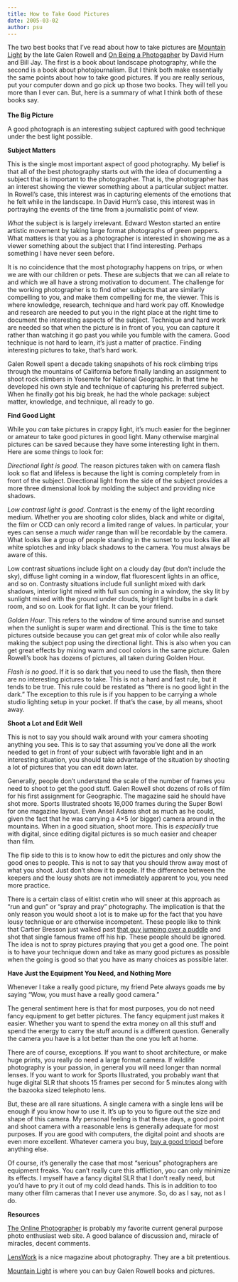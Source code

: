 ```yaml
---
title: How to Take Good Pictures
date: 2005-03-02
author: psu
---
```


<p>The two best books that I&#8217;ve read about how to take pictures  are <a href="http://mountainlight.com/books/mountainlight.html">Mountain Light</a> by the late Galen Rowell and <a href="http://shop.lenswork.com/index.asp?PageAction=VIEWPROD&amp;ProdID=26">On Being a Photogapher</a> by David Hurn and Bill Jay.  The first is a book about landscape photography, while the second is a book about photojournalism. But I think both make essentially the same points about how to take good pictures.  If you are really serious, put your computer down and go pick up those two books. They will tell you more than I ever can. But, here is a summary of what I think both of these books say.<br />
<span id="more-320"></span><br />
<strong>The Big Picture</strong></p>
<p>A good photograph is an interesting subject captured with good technique under the best light possible.</p>
<p><strong>Subject Matters</strong></p>
<p>This is the single most important aspect of good photography. My belief is that all of the best photography starts out with the idea of documenting a subject that is important to the photographer. That is, the photographer has an interest showing the viewer something about a particular subject matter. In Rowell&#8217;s case, this interest was in capturing elements of the emotions that he felt while in the landscape. In David Hurn&#8217;s case, this interest was in portraying the events of the time from a journalistic point of view.</p>
<p><em>What</em> the subject is is largely irrelevant. Edward Weston started an entire artistic movement by taking large format photographs of green peppers. What matters is that you as a photographer is interested in showing me as a viewer something about the subject that I find interesting. Perhaps something I have never seen before.</p>
<p>It is no coincidence that the most photography happens on trips, or when we are with our children or pets. These are subjects that we can all relate to and which we all have a strong  motivation to document. The challenge for the working photographer is to find other subjects that are similarly compelling to you, and make them compelling for me, the viewer. This is where knowledge, research, technique and hard work pay off. Knowledge and research are needed to put you in the right place at the right time to document the interesting aspects of the subject. Technique and hard work are needed so that when the picture is in front of you, you can capture it rather than watching it go past you while you fumble with the camera. Good technique is not hard to learn, it&#8217;s just a matter of practice. Finding interesting pictures to take, that&#8217;s hard work.</p>
<p>Galen Rowell spent a decade taking snapshots of his rock climbing trips through the mountains of California before finally landing an assignment to shoot rock climbers in Yosemite for National Geographic. In that time he developed his own style and technique of capturing his preferred subject. When he finally got his big break, he had the whole package: subject matter, knowledge, and technique, all ready to go.</p>
<p><strong>Find Good Light</strong></p>
<p>While you <em>can</em> take pictures in crappy light, it&#8217;s much easier for the beginner or amateur to take good pictures in good light. Many otherwise marginal pictures can be saved because they have some interesting light in them. Here are some things to look for:</p>
<p><em>Directional light is good</em>. The reason pictures taken with on camera flash look so flat and lifeless is because the light is coming completely from in front of the subject. Directional light from the side of the subject provides a more three dimensional look by molding the subject and providing nice shadows.</p>
<p><em>Low contrast light is good</em>. Contrast is the enemy of the light recording medium. Whether you are shooting color slides, black and white or digital, the film or CCD can only record a limited range of values.  In particular, your eyes can sense a <em>much wider</em> range than will be recordable by the camera.  What looks like a group of people standing in the sunset to you looks like all white splotches and inky black shadows to the camera. You must always be aware of this.</p>
<p>Low contrast situations include light on a cloudy day (but don&#8217;t include the sky), diffuse light coming in a window, flat fluorescent lights in an office, and so on.  Contrasty situations include full sunlight mixed with dark shadows, interior light mixed with full sun coming in a window, the sky lit by sunlight mixed with the ground under clouds, bright light bulbs in a dark room, and so on. Look for flat light. It can be your friend.</p>
<p><em>Golden Hour</em>. This refers to the window of time around sunrise and sunset when the sunlight is super warm and directional. This is the time to take pictures outside because you can get great mix of color while also really making the subject pop using the directional light. This is also when you can get great effects by mixing warm and cool colors in the same picture. Galen Rowell&#8217;s book has dozens of pictures, all taken during Golden Hour.</p>
<p><em>Flash is no good</em>. If it is so dark that you need to use the flash, then there are no interesting pictures to take. This is not a hard and fast rule, but it tends to be true. This rule could be restated as &#8220;there is no good light in the dark.&#8221; The exception to this rule is if you happen to be carrying a whole studio lighting setup in your pocket. If that&#8217;s the case, by all means, shoot away.</p>
<p><strong>Shoot  a Lot and Edit Well</strong></p>
<p>This is not to say you should walk around with your camera shooting anything you see. This is to say that assuming you&#8217;ve done all the work needed to get in front of your subject with favorable light and in an interesting situation, you should take advantage of the situation by shooting a lot of pictures that you can edit down later.</p>
<p>Generally, people don&#8217;t understand the scale of the number of frames you need to shoot to get the good stuff. Galen Rowell shot dozens of rolls of film for his first assignment for Geographic. The magazine said he should have shot more. Sports Illustrated shoots 16,000 frames during the Super Bowl for one magazine layout. Even Ansel Adams shot as much as he could, given the fact that he was carrying a 4&#215;5 (or bigger) camera around in the mountains. When in a good situation, shoot more. This is <em>especially</em> true with digital, since editing digital pictures is so much easier and cheaper than film.</p>
<p>The flip side to this is to know how to edit the pictures and only show the good ones to people. This is not to say that you should throw away most of what you shoot. Just don&#8217;t show it to people. If the difference between the keepers and the lousy shots are not immediately apparent to you, you need more practice.</p>
<p>There is a certain class of elitist cretin who will sneer at this approach as &#8220;run and gun&#8221; or &#8220;spray and pray&#8221; photography. The implication is that the only reason you would shoot a lot is to make up for the fact that you have lousy technique or are otherwise incompetent.  These people like to think that Cartier Bresson just walked past <a href="http://cybermuse.gallery.ca/cybermuse/search/artwork_zoom_e.jsp?mkey=17052">that guy jumping over a puddle</a> and shot that single famous frame off his hip. These people should be ignored. The idea is not to spray pictures praying that you get a good one. The point is to have your technique down and take as many good pictures as possible when the going is good so that you have as many choices as possible later.</p>
<p><strong>Have Just the Equipment You Need, and Nothing More</strong></p>
<p>Whenever I take a really good picture, my friend Pete always goads me by saying &#8220;Wow, you must have a really good camera.&#8221;</p>
<p>The general sentiment here is that for most purposes, you do not need fancy equipment to get better pictures. The fancy equipment just makes it easier. Whether you want to spend the extra money on all this stuff and spend the energy to carry the stuff around is a different question. Generally the camera you have is a lot better than the one you left at home.</p>
<p>There are of course, exceptions. If you want to shoot architecture, or make huge prints, you really do need a large format camera. If wildlife photography is your passion, in general you will need longer than normal lenses. If you want to work for Sports Illustrated, you probably want that huge digital SLR that shoots 15 frames per second for 5 minutes along with the bazooka sized telephoto lens.</p>
<p>But, these are all rare situations. A single camera with a single lens will be enough if you know how to use it. It&#8217;s up to you to figure out the size and shape of this camera. My personal feeling is that these days, a good point and shoot camera with a reasonable lens is generally adequate for most purposes. If you are good with computers, the digital point and shoots are even more excellent. Whatever camera you buy, <a href="http://www.photo.net/equipment/tripods/">buy a good tripod</a> before anything else.</p>
<p>Of course, it&#8217;s generally the case that most &#8220;serious&#8221; photographers are equipment freaks. You can&#8217;t really cure this affliction, you can only minimize its effects. I myself have a fancy digital SLR that I don&#8217;t really need, but you&#8217;d have to pry it out of my cold dead hands. This is in addition to too many other film cameras that I never use anymore. So, do as I say, not as I do.</p>
<p><strong>Resources</strong></p>
<p><a href="http://theonlinephotographer.typepad.com/the_online_photographer/blog_index.html">The Online Photographer</a> is probably my favorite current general purpose photo enthusiast web site. A good balance of discussion and, miracle of miracles, decent comments.</p>
<p><a href="http://lenswork.com/">LensWork</a> is a nice magazine about photography. They are a bit pretentious.</p>
<p><a href="http://www.mountainlight.com/">Mountain Light</a> is where you can buy Galen Rowell books and pictures.</p>
